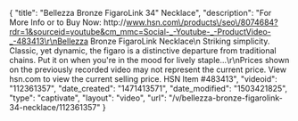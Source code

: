 {
    "title": "Bellezza Bronze FigaroLink 34\" Necklace",
    "description": "For More Info or to Buy Now: http:\/\/www.hsn.com\/products\/seo\/8074684?rdr=1&sourceid=youtube&cm_mmc=Social-_-Youtube-_-ProductVideo-_-483413\r\nBellezza Bronze FigaroLink Necklace\n Striking simplicity. Classic, yet dynamic, the figaro is a distinctive departure from traditional chains. Put it on when you're in the mood for lively staple...\r\nPrices shown on the previously recorded video may not represent the current price.  View hsn.com to view the current selling price. HSN Item #483413",
    "videoid": "112361357",
    "date_created": "1471413571",
    "date_modified": "1503421825",
    "type": "captivate",
    "layout": "video",
    "url": "\/v\/bellezza-bronze-figarolink-34-necklace\/112361357"
}